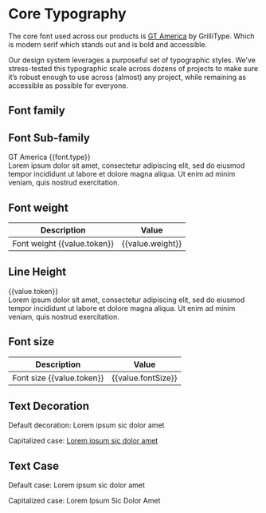 <script setup>
  import { MSRDocTypography } from '../src/msrDocTypography.vue';
  import { typographyWeight, typographyLineHeight, typographySize, typographyType } from '../src/_type.js';
  
</script>

# Core Typography

The core font used across our products is [GT America](https://www.gt-america.com) by GrilliType. Which is modern serif which stands out and is bold and accessible.

Our design system leverages a purposeful set of typographic styles. We’ve stress-tested this typographic scale across dozens of projects to make sure it’s robust enough to use across (almost) any project, while remaining as accessible as possible for everyone.

## Font family

<MSRDocTypography>
  <template #label>GT America</template>
</MSRDocTypography>

## Font Sub-family

<div class="swatch" v-for="font in typographyType">
  <div class="swatch__row">
    <div class="swatch__heading" :style="{fontStretch: font.stretch, fontWeight: font.weight}">GT America {{font.type}}</div>
    <div :style="{fontStretch: font.stretch, fontWeight: font.weight}">
      Lorem ipsum dolor sit amet, consectetur adipiscing elit, sed do eiusmod tempor incididunt ut labore et dolore magna aliqua. Ut enim ad minim veniam, quis nostrud exercitation.</div>
  </div>
</div>

## Font weight

<div class="msr-doc-table">
<table>
  <thead>
    <tr>
      <th>Description</th>
      <th>Value</th>
    </tr>
  </thead>
  <tbody>
    <tr v-for="value in typographyWeight">
      <td :style="{fontWeight: value.token}">Font weight {{value.token}}
      </td>
      <td>{{value.weight}}</td>
    </tr>
  </tbody>
  
</table>
</div>

## Line Height

<div class="swatch" v-for="value in typographyLineHeight">
  <div class="swatch__row">
    <div class="swatch__heading">{{value.token}}</div>
    <div :style="{lineHeight: value.lineHeight, fontSize: '18px'}">
      Lorem ipsum dolor sit amet, consectetur adipiscing elit, sed do eiusmod tempor incididunt ut labore et dolore magna aliqua. Ut enim ad minim veniam, quis nostrud exercitation.</div>
  </div>
</div>

## Font size

<div class="msr-doc-table">
<table>
  <thead>
    <tr>
      <th>Description</th>
      <th>Value</th>
    </tr>
  </thead>
  <tbody>
  <tr v-for="value in typographySize">
    <td :style="{fontSize: value.fontSize}">Font size {{value.token}}
    </td>
    <td>{{value.fontSize}}</td>
  </tr>
  </tbody>
  
</table>
</div>

## Text Decoration

<p>Default decoration: Lorem ipsum sic dolor amet</p>
<p>Capitalized case: <span style="text-decoration: underline;">Lorem ipsum sic dolor amet</span></p>

## Text Case

<p>Default case: Lorem ipsum sic dolor amet</p>
<p>Capitalized case: <span style="text-transform: capitalize;">Lorem ipsum sic dolor amet</span></p>
